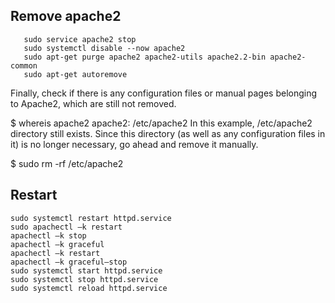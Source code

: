 ## Remove apache2

       sudo service apache2 stop
       sudo systemctl disable --now apache2
       sudo apt-get purge apache2 apache2-utils apache2.2-bin apache2-common
       sudo apt-get autoremove
          

Finally, check if there is any configuration files or manual pages belonging to Apache2, which are still not removed.

$ whereis apache2
apache2: /etc/apache2
In this example, /etc/apache2 directory still exists. Since this directory (as well as any configuration files in it) is no longer necessary, go ahead and remove it manually.

$ sudo rm -rf /etc/apache2


## Restart
```
sudo systemctl restart httpd.service
sudo apachectl –k restart
apachectl –k stop
apachectl –k graceful
apachectl –k restart
apachectl –k graceful–stop
sudo systemctl start httpd.service
sudo systemctl stop httpd.service
sudo systemctl reload httpd.service
```



